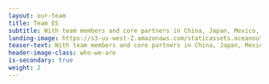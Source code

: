 ```yaml
---
layout: our-team
title: Team ES
subtitle: With team members and core partners in China, Japan, Mexico, Spain, South Korea, Taiwan and the United States, we are fish and seafood market experts — seafood harvesters, scientists, entrepreneurs and conservationists. ES
landing-image: https://s3-us-west-2.amazonaws.com/staticassets.oceanoutcomes.org/rollover+images/our-team-hover.jpg
teaser-text: With team members and core partners in China, Japan, Mexico, Spain, South Korea, Taiwan and the United States, we are fish and seafood market experts — seafood harvesters, scientists, entrepreneurs and conservationists. ES
header-image-class: who-we-are
is-secondary: true
weight: 2
---
```

